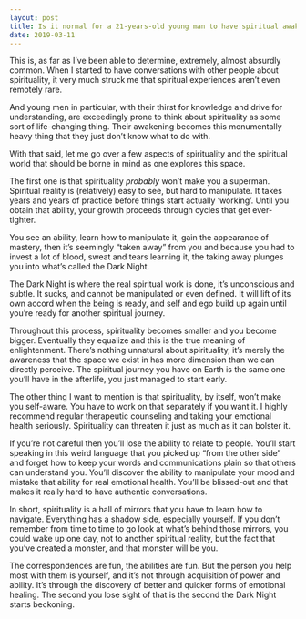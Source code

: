 ```yaml
---
layout: post
title: Is it normal for a 21-years-old young man to have spiritual awakening? What&#39;s going to happen to him for the rest of his life?
date: 2019-03-11
---
```


<p>This is, as far as I’ve been able to determine, extremely, almost absurdly common. When I started to have conversations with other people about spirituality, it very much struck me that spiritual experiences aren’t even remotely rare.</p><p>And young men in particular, with their thirst for knowledge and drive for understanding, are exceedingly prone to think about spirituality as some sort of life-changing thing. Their awakening becomes this monumentally heavy thing that they just don’t know what to do with.</p><p>With that said, let me go over a few aspects of spirituality and the spiritual world that should be borne in mind as one explores this space.</p><p>The first one is that spirituality <i>probably</i> won’t make you a superman. Spiritual reality is (relatively) easy to see, but hard to manipulate. It takes years and years of practice before things start actually ‘working’. Until you obtain that ability, your growth proceeds through cycles that get ever-tighter.</p><p>You see an ability, learn how to manipulate it, gain the appearance of mastery, then it’s seemingly “taken away” from you and because you had to invest a lot of blood, sweat and tears learning it, the taking away plunges you into what’s called the Dark Night.</p><p>The Dark Night is where the real spiritual work is done, it’s unconscious and subtle. It sucks, and cannot be manipulated or even defined. It will lift of its own accord when the being is ready, and self and ego build up again until you’re ready for another spiritual journey.</p><p>Throughout this process, spirituality becomes smaller and you become bigger. Eventually they equalize and this is the true meaning of enlightenment. There’s nothing unnatural about spirituality, it’s merely the awareness that the space we exist in has more dimension than we can directly perceive. The spiritual journey you have on Earth is the same one you’ll have in the afterlife, you just managed to start early.</p><p>The other thing I want to mention is that spirituality, by itself, won’t make you self-aware. You have to work on that separately if you want it. I highly recommend regular therapeutic counseling and taking your emotional health seriously. Spirituality can threaten it just as much as it can bolster it.</p><p>If you’re not careful then you’ll lose the ability to relate to people. You’ll start speaking in this weird language that you picked up “from the other side” and forget how to keep your words and communications plain so that others can understand you. You’ll discover the ability to manipulate your mood and mistake that ability for real emotional health. You’ll be blissed-out and that makes it really hard to have authentic conversations.</p><p>In short, spirituality is a hall of mirrors that you have to learn how to navigate. Everything has a shadow side, especially yourself. If you don’t remember from time to time to go look at what’s behind those mirrors, you could wake up one day, not to another spiritual reality, but the fact that you’ve created a monster, and that monster will be you.</p><p>The correspondences are fun, the abilities are fun. But the person you help most with them is yourself, and it’s not through acquisition of power and ability. It’s through the discovery of better and quicker forms of emotional healing. The second you lose sight of that is the second the Dark Night starts beckoning.</p>
